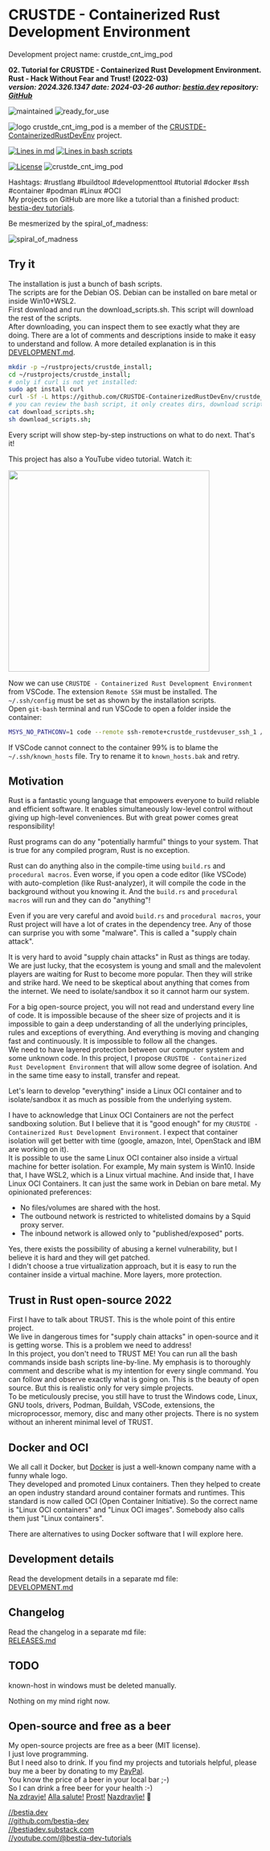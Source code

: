 [//]: # (auto_md_to_doc_comments segment start A)

# CRUSTDE - Containerized Rust Development Environment

Development project name: crustde_cnt_img_pod

**02. Tutorial for CRUSTDE - Containerized Rust Development Environment. Rust - Hack Without Fear and Trust! (2022-03)**  
***version: 2024.326.1347  date: 2024-03-26 author: [bestia.dev](https://bestia.dev) repository: [GitHub](https://github.com/CRUSTDE-ContainerizedRustDevEnv/crustde_cnt_img_pod)***  

 ![maintained](https://img.shields.io/badge/maintained-green)
 ![ready_for_use](https://img.shields.io/badge/ready_for_use-green)

 ![logo](https://raw.githubusercontent.com/CRUSTDE-ContainerizedRustDevEnv/CRUSTDE_Containerized_Rust_DevEnv/main/images/crustde_250x250.png)
 crustde_cnt_img_pod is a member of the [CRUSTDE-ContainerizedRustDevEnv](https://github.com/orgs/CRUSTDE-ContainerizedRustDevEnv/repositories?q=sort%3Aname-asc) project.

 [![Lines in md](https://img.shields.io/badge/Lines_in_markdown-932-green.svg)](https://github.com/CRUSTDE-ContainerizedRustDevEnv/crustde_cnt_img_pod/)
 [![Lines in bash scripts](https://img.shields.io/badge/Lines_in_bash_scripts-1535-blue.svg)](https://github.com/CRUSTDE-ContainerizedRustDevEnv/crustde_cnt_img_pod/)

 [![License](https://img.shields.io/badge/license-MIT-blue.svg)](https://github.com/CRUSTDE-ContainerizedRustDevEnv/crustde_cnt_img_pod/blob/master/LICENSE)
 ![crustde_cnt_img_pod](https://bestia.dev/webpage_hit_counter/get_svg_image/138544014.svg)

Hashtags: #rustlang #buildtool #developmenttool #tutorial #docker #ssh #container #podman #Linux #OCI  
My projects on GitHub are more like a tutorial than a finished product: [bestia-dev tutorials](https://github.com/bestia-dev/tutorials_rust_wasm).  

Be mesmerized by the spiral_of_madness:

![spiral_of_madness](https://github.com/CRUSTDE-ContainerizedRustDevEnv/crustde_cnt_img_pod/raw/main/images/spiral_of_madness.png "spiral_of_madness")

## Try it

The installation is just a bunch of bash scripts.  
The scripts are for the Debian OS. Debian can be installed on bare metal or inside Win10+WSL2.  
First download and run the download_scripts.sh. This script will download the rest of the scripts.  
After downloading, you can inspect them to see exactly what they are doing. There are a lot of comments and descriptions inside to make it easy to understand and follow. A more detailed explanation is in this [DEVELOPMENT.md](DEVELOPMENT.md).  

```bash
mkdir -p ~/rustprojects/crustde_install;
cd ~/rustprojects/crustde_install;
# only if curl is not yet installed:
sudo apt install curl
curl -Sf -L https://github.com/CRUSTDE-ContainerizedRustDevEnv/crustde_cnt_img_pod/raw/main/crustde_install/download_scripts.sh --output download_scripts.sh;
# you can review the bash script, it only creates dirs, download scripts and suggests what script to run next
cat download_scripts.sh; 
sh download_scripts.sh;
```

Every script will show step-by-step instructions on what to do next. That's it!  

This project has also a YouTube video tutorial. Watch it:
<!-- markdownlint-disable MD033 -->
[<img src="https://bestia.dev/youtube/crustde_cnt_img_pod.jpg" width="400px">](https://bestia.dev/youtube/crustde_cnt_img_pod.html)
<!-- markdownlint-enable MD033 -->

Now we can use `CRUSTDE - Containerized Rust Development Environment` from VSCode. The extension `Remote SSH` must be installed. The `~/.ssh/config`
must be set as shown by the installation scripts.  
Open `git-bash` terminal and run VSCode to open a folder inside the container:

```bash
MSYS_NO_PATHCONV=1 code --remote ssh-remote+crustde_rustdevuser_ssh_1 /home/rustdevuser/rustprojects
```

If VSCode cannot connect to the container 99% is to blame the `~/.ssh/known_hosts` file. Try to rename it to `known_hosts.bak` and retry.

## Motivation

Rust is a fantastic young language that empowers everyone to build reliable and efficient software. It enables simultaneously low-level control without giving up high-level conveniences. But with great power comes great responsibility!

Rust programs can do any "potentially harmful" things to your system. That is true for any compiled program, Rust is no exception.

Rust can do anything also in the compile-time using `build.rs` and `procedural macros`. Even worse, if you open a code editor (like VSCode) with auto-completion (like Rust-analyzer), it will compile the code in the background without you knowing it. And the `build.rs` and `procedural macros` will run and they can do "anything"!

Even if you are very careful and avoid `build.rs` and `procedural macros`, your Rust project will have a lot of crates in the dependency tree. Any of those can surprise you with some "malware". This is called a "supply chain attack".

It is very hard to avoid "supply chain attacks" in Rust as things are today. We are just lucky, that the ecosystem is young and small and the malevolent players are waiting for Rust to become more popular. Then they will strike and strike hard. We need to be skeptical about anything that comes from the internet. We need to isolate/sandbox it so it cannot harm our system.  

For a big open-source project, you will not read and understand every line of code. It is impossible because of the sheer size of projects and it is impossible to gain a deep understanding of all the underlying principles, rules and exceptions of everything. And everything is moving and changing fast and continuously. It is impossible to follow all the changes.  
We need to have layered protection between our computer system and some unknown code. In this project, I propose `CRUSTDE - Containerized Rust Development Environment` that will allow some degree of isolation. And in the same time easy to install, transfer and repeat.  

Let's learn to develop "everything" inside a Linux OCI container and to isolate/sandbox it as much as possible from the underlying system.

I have to acknowledge that Linux OCI Containers are not the perfect sandboxing solution. But I believe that it is "good enough" for my `CRUSTDE - Containerized Rust Development Environment`. I expect that container isolation will get better with time (google, amazon, Intel, OpenStack and IBM are working on it).  
It is possible to use the same Linux OCI container also inside a virtual machine for better isolation. For example, My main system is Win10. Inside that, I have WSL2, which is a Linux virtual machine. And inside that, I have Linux OCI Containers. It can just the same work in Debian on bare metal. My opinionated preferences:  

- No files/volumes are shared with the host.  
- The outbound network is restricted to whitelisted domains by a Squid proxy server.  
- The inbound network is allowed only to "published/exposed" ports.  

Yes, there exists the possibility of abusing a kernel vulnerability, but I believe it is hard and they will get patched.  
I didn't choose a true virtualization approach, but it is easy to run the container inside a virtual machine. More layers, more protection.

## Trust in Rust open-source 2022

First I have to talk about TRUST. This is the whole point of this entire project.  
We live in dangerous times for "supply chain attacks" in open-source and it is getting worse. This is a problem we need to address!  
In this project, you don't need to TRUST ME! You can run all the bash commands inside bash scripts line-by-line. My emphasis is to thoroughly comment and describe what is my intention for every single command. You can follow and observe exactly what is going on. This is the beauty of open source. But this is realistic only for very simple projects.  
To be meticulously precise, you still have to trust the Windows code, Linux, GNU tools, drivers, Podman, Buildah, VSCode, extensions, the microprocessor, memory, disc and many other projects. There is no system without an inherent minimal level of TRUST.

## Docker and OCI

We all call it Docker, but [Docker](https://www.docker.com/) is just a well-known company name with a funny whale logo.  
They developed and promoted Linux containers. Then they helped to create an open industry standard around container formats and runtimes. This standard is now called OCI (Open Container Initiative). So the correct name is "Linux OCI containers" and "Linux OCI images". Somebody also calls them just "Linux containers".

There are alternatives to using Docker software that I will explore here.

## Development details

Read the development details in a separate md file:  
[DEVELOPMENT.md](https://github.com/CRUSTDE-ContainerizedRustDevEnv/crustde_cnt_img_pod/blob/main/DEVELOPMENT.md)

## Changelog

Read the changelog in a separate md file:  
[RELEASES.md](https://github.com/CRUSTDE-ContainerizedRustDevEnv/crustde_cnt_img_pod/blob/main/RELEASES.md)

## TODO

known-host in windows must be deleted manually.

Nothing on my mind right now.  

## Open-source and free as a beer

My open-source projects are free as a beer (MIT license).  
I just love programming.  
But I need also to drink. If you find my projects and tutorials helpful, please buy me a beer by donating to my [PayPal](https://paypal.me/LucianoBestia).  
You know the price of a beer in your local bar ;-)  
So I can drink a free beer for your health :-)  
[Na zdravje!](https://translate.google.com/?hl=en&sl=sl&tl=en&text=Na%20zdravje&op=translate) [Alla salute!](https://dictionary.cambridge.org/dictionary/italian-english/alla-salute) [Prost!](https://dictionary.cambridge.org/dictionary/german-english/prost) [Nazdravlje!](https://matadornetwork.com/nights/how-to-say-cheers-in-50-languages/) 🍻

[//bestia.dev](https://bestia.dev)  
[//github.com/bestia-dev](https://github.com/bestia-dev)  
[//bestiadev.substack.com](https://bestiadev.substack.com)  
[//youtube.com/@bestia-dev-tutorials](https://youtube.com/@bestia-dev-tutorials)  

[//]: # (auto_md_to_doc_comments segment end A)

